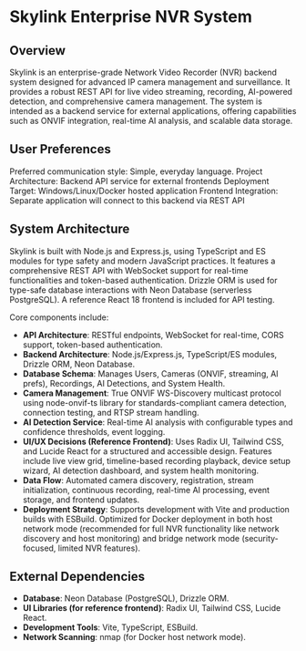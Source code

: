 # Skylink Enterprise NVR System

## Overview
Skylink is an enterprise-grade Network Video Recorder (NVR) backend system designed for advanced IP camera management and surveillance. It provides a robust REST API for live video streaming, recording, AI-powered detection, and comprehensive camera management. The system is intended as a backend service for external applications, offering capabilities such as ONVIF integration, real-time AI analysis, and scalable data storage.

## User Preferences
Preferred communication style: Simple, everyday language.
Project Architecture: Backend API service for external frontends
Deployment Target: Windows/Linux/Docker hosted application
Frontend Integration: Separate application will connect to this backend via REST API

## System Architecture
Skylink is built with Node.js and Express.js, using TypeScript and ES modules for type safety and modern JavaScript practices. It features a comprehensive REST API with WebSocket support for real-time functionalities and token-based authentication. Drizzle ORM is used for type-safe database interactions with Neon Database (serverless PostgreSQL). A reference React 18 frontend is included for API testing.

Core components include:
- **API Architecture**: RESTful endpoints, WebSocket for real-time, CORS support, token-based authentication.
- **Backend Architecture**: Node.js/Express.js, TypeScript/ES modules, Drizzle ORM, Neon Database.
- **Database Schema**: Manages Users, Cameras (ONVIF, streaming, AI prefs), Recordings, AI Detections, and System Health.
- **Camera Management**: True ONVIF WS-Discovery multicast protocol using node-onvif-ts library for standards-compliant camera detection, connection testing, and RTSP stream handling.
- **AI Detection Service**: Real-time AI analysis with configurable types and confidence thresholds, event logging.
- **UI/UX Decisions (Reference Frontend)**: Uses Radix UI, Tailwind CSS, and Lucide React for a structured and accessible design. Features include live view grid, timeline-based recording playback, device setup wizard, AI detection dashboard, and system health monitoring.
- **Data Flow**: Automated camera discovery, registration, stream initialization, continuous recording, real-time AI processing, event storage, and frontend updates.
- **Deployment Strategy**: Supports development with Vite and production builds with ESBuild. Optimized for Docker deployment in both host network mode (recommended for full NVR functionality like network discovery and host monitoring) and bridge network mode (security-focused, limited NVR features).

## External Dependencies
- **Database**: Neon Database (PostgreSQL), Drizzle ORM.
- **UI Libraries (for reference frontend)**: Radix UI, Tailwind CSS, Lucide React.
- **Development Tools**: Vite, TypeScript, ESBuild.
- **Network Scanning**: nmap (for Docker host network mode).
